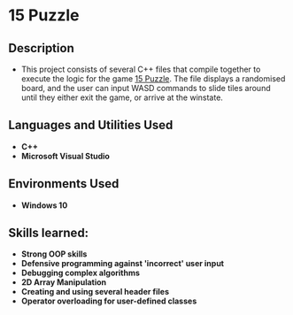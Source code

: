 <h1>15 Puzzle</h1>

<h2>Description</h2>

- This project consists of several C++ files that compile together to execute the logic for the game [15 Puzzle](https://en.wikipedia.org/wiki/15_puzzle). The file displays a randomised board, and the user can input WASD commands to slide tiles around until they either exit the game, or arrive at the winstate.

<h2>Languages and Utilities Used</h2>

- <b>C++</b> 
- <b>Microsoft Visual Studio</b>

<h2>Environments Used </h2>

- <b>Windows 10</b>

<h2>Skills learned:</h2>

- <b>Strong OOP skills</b>
- <b>Defensive programming against 'incorrect' user input</b>
- <b>Debugging complex algorithms</b>
- <b>2D Array Manipulation</b>
- <b>Creating and using several header files</b>
- <b>Operator overloading for user-defined classes</b>

<!--
 ```diff
- text in red
+ text in green
! text in orange
# text in gray
@@ text in purple (and bold)@@
```
--!>
